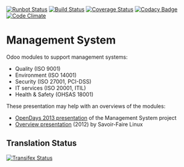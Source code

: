 [![Runbot Status](https://runbot.odoo-community.org/runbot/badge/flat/128/11.0.svg)](https://runbot.odoo-community.org/runbot/repo/github-com-oca-management-system-128)
[![Build Status](https://travis-ci.org/OCA/management-system.svg?branch=11.0)](https://travis-ci.org/OCA/management-system)
[![Coverage Status](https://coveralls.io/repos/OCA/management-system/badge.svg?branch=11.0)](https://coveralls.io/r/OCA/management-system?branch=11.0)
[![Codacy Badge](https://www.codacy.com/project/badge/88b8a3c69bda435581ea4b4f7850d7c2)](https://www.codacy.com/app/OCA/management-system)
[![Code Climate](https://codeclimate.com/github/OCA/management-system/badges/gpa.svg)](https://codeclimate.com/github/OCA/management-system)

# Management System

Odoo modules to support management systems:

* Quality (ISO 9001)
* Environment (ISO 14001)
* Security (ISO 27001, PCI-DSS)
* IT services (ISO 20001, ITIL)
* Health & Safety (OHSAS 18001)

These presentation may help with an overviews of the modules:

* [OpenDays 2013 presentation](http://www.slideshare.net/max3903/iso-anmanagement-systemswithopenerpen) of the Management System project
* [Overview presentation](http://www.slideshare.net/max3903/openerp-management-system-modules) (2012) by Savoir-Faire Linux



Translation Status
------------------
[![Transifex Status](https://www.transifex.com/projects/p/OCA-management-system-11-0/chart/image_png)](https://www.transifex.com/projects/p/OCA-management-system-11-0)

